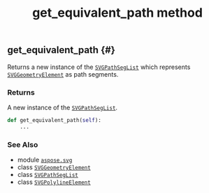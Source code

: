 ﻿---
title: get_equivalent_path method
second_title: Aspose.SVG for Python via .NET API References
description: 
type: docs
weight: 170
url: /python-net/aspose.svg/svgpolylineelement/get_equivalent_path/
is_root: false
---

## get_equivalent_path {#}

Returns a new instance of the [`SVGPathSegList`](/svg/python-net/aspose.svg.paths/svgpathseglist) which represents [`SVGGeometryElement`](/svg/python-net/aspose.svg/svggeometryelement) as path segments.


### Returns 


A new instance of the [`SVGPathSegList`](/svg/python-net/aspose.svg.paths/svgpathseglist).


```python
def get_equivalent_path(self):
    ...
```





### See Also
* module [`aspose.svg`](../../)
* class [`SVGGeometryElement`](/svg/python-net/aspose.svg/svggeometryelement)
* class [`SVGPathSegList`](/svg/python-net/aspose.svg.paths/svgpathseglist)
* class [`SVGPolylineElement`](/svg/python-net/aspose.svg/svgpolylineelement)
